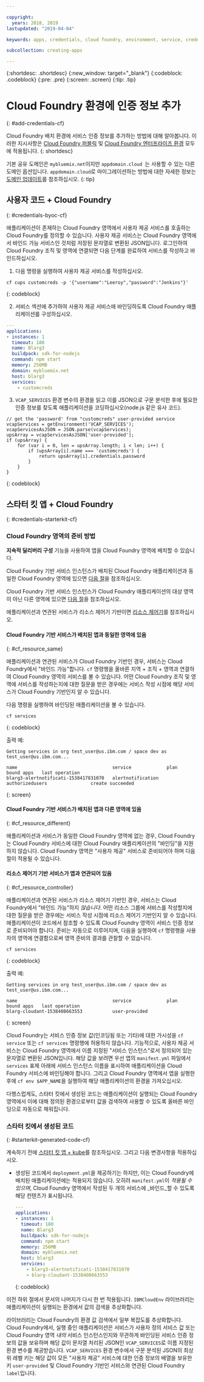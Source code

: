```yaml
---

copyright:
  years: 2018, 2019
lastupdated: "2019-04-04"

keywords: apps, credentials, cloud foundry, environment, service, credential, vcap_services

subcollection: creating-apps

---
```


{:shortdesc: .shortdesc}
{:new_window: target="_blank"}
{:codeblock: .codeblock}
{:pre: .pre}
{:screen: .screen}
{:tip: .tip}

# Cloud Foundry 환경에 인증 정보 추가
{: #add-credentials-cf}

Cloud Foundry 배치 환경에 서비스 인증 정보를 추가하는 방법에 대해 알아봅니다. 이러한 지시사항은 [Cloud Foundry 퍼블릭](/docs/cloud-foundry-public?topic=cloud-foundry-public-about-cf) 및 [Cloud Foundry 엔터프라이즈 환경](/docs/cloud-foundry-public?topic=cloud-foundry-public-cfee) 모두에 적용됩니다.
{: shortdesc}

기본 공유 도메인은 `mybluemix.net`이지만 `appdomain.cloud `는 사용할 수 있는 다른 도메인 옵션입니다. `appdomain.cloud`로 마이그레이션하는 방법에 대한 자세한 정보는 [도메인 업데이트](/docs/cloud-foundry-public?topic=cloud-foundry-public-update-domain)를 참조하십시오.
{: tip}

## 사용자 코드 + Cloud Foundry
{: #credentials-byoc-cf}

애플리케이션이 존재하는 Cloud Foundry 영역에서 사용자 제공 서비스를 호출하는 Cloud Foundry를 정의할 수 있습니다. 사용자 제공 서비스는 Cloud Foundry 영역에서 바인드 가능 서비스인 것처럼 저장된 문자열로 변환된 JSON입니다. 로그인하여 Cloud Foundry 조직 및 영역에 연결되면 다음 단계를 완료하여 서비스를 작성하고 바인드하십시오.

1. 다음 명령을 실행하여 사용자 제공 서비스를 작성하십시오.
  ```console
  cf cups customcreds -p '{"username":"Leeroy","password":"Jenkins"}'
  ```
  {: codeblock}

2. 서비스 섹션에 추가하여 사용자 제공 서비스에 바인딩하도록 Cloud Foundry 애플리케이션를 구성하십시오.
  ```yaml
  ---
  applications:
  - instances: 1
    timeout: 180
    name: Blarg3
    buildpack: sdk-for-nodejs
    command: npm start
    memory: 256MB
    domain: mybluemix.net
    host: blarg3
    services:
      - customcreds
  ```

3. `VCAP_SERVICES` 환경 변수의 환경을 읽고 이를 JSON으로 구문 분석한 후에 필요한 인증 정보를 찾도록 애플리케이션을 코딩하십시오(node.js 같은 유사 코드).
  ```
  // get the 'password' from "customcreds" user-provided service
  vcapServices = getEnvironment('VCAP_SERVICES');
  vcapServicesAsJSON = JSON.parse(vcapServices);
  upsArray = vcapServicesAsJSON['user-provided'];
  if (upsArray) {
      for (var i = 0, len = upsArray.length; i < len; i++) {
          if (upsArray[i].name === 'customcreds') {
              return upsArray[i].credentials.password
          }
      }
  }
  ```
{: codeblock}


## 스타터 킷 앱 + Cloud Foundry
{: #credentials-starterkit-cf}

### Cloud Foundry 영역의 준비 방법

**지속적 딜리버리 구성** 기능을 사용하여 앱을 Cloud Foundry 영역에 배치할 수 있습니다.

Cloud Foundry 기반 서비스 인스턴스가 배치된 Cloud Foundry 애플리케이션과 동일한 Cloud Foundry 영역에 있으면 [다음 절](/docs/apps?topic=creating-apps-add-credentials-cf)을 참조하십시오.

Cloud Foundry 기반 서비스 인스턴스가 Cloud Foundry 애플리케이션의 대상 영역이 아닌 다른 영역에 있으면 [다음 절](/docs/apps?topic=creating-apps-add-credentials-cf#cf_resource_different)을 참조하십시오.

애플리케이션과 연관된 서비스가 리소스 제어기 기반이면 [리소스 제어기](/docs/apps?topic=creating-apps-add-credentials-cf#cf_resource_controller)를 참조하십시오.

#### Cloud Foundry 기반 서비스가 배치된 앱과 동일한 영역에 있음
{: #cf_resource_same}

애플리케이션과 연관된 서비스가 Cloud Foundry 기반인 경우, 서비스는 Cloud Foundry에서 "바인드 가능"합니다. `cf` 명령행을 올바른 지역 + 조직 + 영역과 연결하여 Cloud Foundry 영역의 서비스를 볼 수 있습니다. 어떤 Cloud Foundry 조직 및 영역에 서비스를 작성하는지에 대한 질문을 받은 경우에는 서비스 작성 시점에 해당 서비스가 Cloud Foundry 기반인지 알 수 있습니다.

다음 명령을 실행하여 바인딩된 애플리케이션을 볼 수 있습니다.
```console
cf services
```
{: codeblock}

출력 예:
```
Getting services in org test_user@us.ibm.com / space dev as test_user@us.ibm.com...

name                                   service             plan              bound apps   last operation
blarg3-alertnotificati-1538417831070   alertnotification   authorizedusers                create succeeded
```
{: screen}

#### Cloud Foundry 기반 서비스가 배치된 앱과 다른 영역에 있음
{: #cf_resource_different}

애플리케이션과 서비스가 동일한 Cloud Foundry 영역에 없는 경우, Cloud Foundry는 Cloud Foundry 서비스에 대한 Cloud Foundry 애플리케이션의 "바인딩"을 지원하지 않습니다. Cloud Foundry 영역은 "사용자 제공" 서비스로 준비되어야 하며 다음 절이 적용될 수 있습니다.

#### 리소스 제어기 기반 서비스가 앱과 연관되어 있음
{: #cf_resource_controller}

애플리케이션과 연관된 서비스가 리소스 제어기 기반인 경우, 서비스는 Cloud Foundry에서 "바인드 가능"하지 _않습니다_. 어떤 리소스 그룹에 서비스를 작성할지에 대한 질문을 받은 경우에는 서비스 작성 시점에 리소스 제어기 기반인지 알 수 있습니다. 애플리케이션이 코드에서 참조할 수 있도록 Cloud Foundry 영역이 서비스 인증 정보로 준비되어야 합니다. 준비는 자동으로 이루어지며, 다음을 실행하여 `cf` 명령행을 사용자의 영역에 연결함으로써 영역 준비의 결과를 관찰할 수 있습니다.
```console
cf services
```
{: codeblock}

출력 예:
```
Getting services in org test_user@us.ibm.com / space dev as test_user@us.ibm.com...

name                                   service             plan              bound apps   last operation
blarg-cloudant-1538408663553           user-provided
```
{: screen}

Cloud Foundry는 서비스 인증 정보 값(인코딩됨 또는 기타)에 대한 가시성을 `cf service` 또는 `cf services` 명령행에 허용하지 않습니다. 기능적으로, 사용자 제공 서비스는 Cloud Foundry 영역에서 이름 지정된 "서비스 인스턴스"로서 정의되어 있는 문자열로 변환된 JSON입니다. 해당 값을 보려면 우선 앱의 `manifest.yml` 파일에서 `services` 표제 아래에 서비스 인스턴스 이름을 표시하여 애플리케이션을 Cloud Foundry 서비스에 바인딩해야 합니다. 그리고 Cloud Foundry 영역에서 앱을 실행한 후에 `cf env $APP_NAME`을 실행하여 해당 애플리케이션의 환경을 가져오십시오.

다행스럽게도, 스타터 킷에서 생성된 코드는 애플리케이션이 실행되는 Cloud Foundry 영역에서 이에 대해 정의된 환경으로부터 값을 검색하여 사용할 수 있도록 올바른 바인딩으로 자동으로 채워집니다.

### 스타터 킷에서 생성된 코드
{: #starterkit-generated-code-cf}

계속하기 전에 [스타터 킷 앱 + kube](/docs/apps?topic=creating-apps-add-credentials-kube#credentials-starterkit-kube-gencode)를 참조하십시오. 그리고 다음 변경사항을 적용하십시오.

* 생성된 코드에서 `deployment.yml`을 제공하기는 하지만, 이는 Cloud Foundry에 배치된 애플리케이션에는 적용되지 않습니다. 오히려 `manifest.yml`이 _적용될 수 있으며_, Cloud Foundry 영역에서 작성된 두 개의 서비스에 _바인드_할 수 있도록 해당 컨텐츠가 표시됩니다.
  ```yaml
  ---
  applications:
  - instances: 1
    timeout: 180
    name: Blarg3
    buildpack: sdk-for-nodejs
    command: npm start
    memory: 256MB
    domain: mybluemix.net
    host: blarg3
    services:
      - blarg3-alertnotificati-1538417831070
      - blarg-cloudant-1538408663553
  ```
  {: codeblock}

이전 하위 절에서 문서의 나머지가 다시 한 번 적용됩니다. `IBMCloudEnv` 라이브러리는 애플리케이션이 실행되는 환경에서 값의 검색을 추상화합니다.

라이브러리는 Cloud Foundry의 환경 값 검색에서 일부 복잡도를 추상화합니다. Cloud Foundry에서, 실행 중인 애플리케이션은 서비스가 사용자 정의 서비스 값 또는 Cloud Foundry 영역 _내의_ 서비스 인스턴스인지와 무관하게 바인딩된 서비스 인증 정보의 값을 보유하며 해당 값이 문자열 처리된 JSON인 `VCAP_SERVICES`로 이름 지정된 환경 변수를 제공받습니다. `VCAP_SERVICES` 환경 변수에서 구문 분석된 JSON의 최상위 레벨 키는 해당 값이 모든 "사용자 제공" 서비스에 대한 인증 정보의 배열을 보유한 키 `user-provided` 및 Cloud Foundry 기반인 서비스와 연관된 Cloud Foundry `label`입니다.
